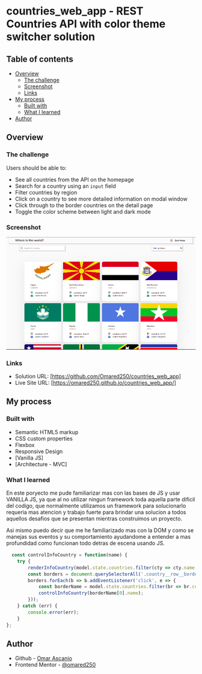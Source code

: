 # countries_web_app - REST Countries API with color theme switcher solution

## Table of contents

- [Overview](#overview)
  - [The challenge](#the-challenge)
  - [Screenshot](#screenshot)
  - [Links](#links)
- [My process](#my-process)
  - [Built with](#built-with)
  - [What I learned](#what-i-learned)
- [Author](#author)

## Overview

### The challenge

Users should be able to:
- See all countries from the API on the homepage
- Search for a country using an `input` field
- Filter countries by region
- Click on a country to see more detailed information on modal window
- Click through to the border countries on the detail page
- Toggle the color scheme between light and dark mode

### Screenshot

![Design](/src/design/Final-design.png)

### Links

- Solution URL: [https://github.com/Omared250/countries_web_app]
- Live Site URL: [https://omared250.github.io/countries_web_app/]

## My process

### Built with

- Semantic HTML5 markup
- CSS custom properties
- Flexbox
- Responsive Design
- [Vanilla JS]
- [Architecture - MVC]

### What I learned

En este poryecto me pude familiarizar mas con las bases de JS y usar VANILLA JS, ya que al no utilizar ningun framework toda aquella parte dificil del codigo, que normalmente
utilizamos un framework para solucionarlo requeria mas atencion y trabajo fuerte para brindar una solucion a todos aquellos desafios que se presentan
mientras construimos un proyecto.

Asi mismo puedo decir que me he familiarizado mas con la DOM y como se manejas sus eventos y su comportamiento ayudandome a entender a mas profundidad
como funcionan todo detras de escena usando JS.

```js proud-of-this: 
  const controlInfoCountry = function(name) {
    try {
        renderInfoCountry(model.state.countries.filter(cty => cty.name === name));
        const borders = document.querySelectorAll('.country__row__border');
        borders.forEach(b => b.addEventListener('click', e => {
            const borderName = model.state.countries.filter(br => br.countryCode === e.target.innerHTML);
            controlInfoCountry(borderName[0].name);
        }));
    } catch (err) {
        console.error(err);
    }
};
```

## Author

- Github - [Omar Ascanio](https://github.com/Omared250)
- Frontend Mentor - [@omared250](https://www.frontendmentor.io/profile/Omared250)
